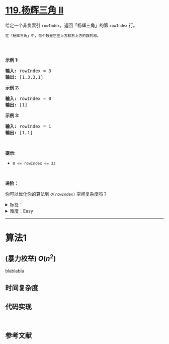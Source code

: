# [119.杨辉三角 II](https://leetcode.cn/problems/pascals-triangle-ii/)

<p>给定一个非负索引 <code>rowIndex</code>，返回「杨辉三角」的第 <code>rowIndex</code><em> </em>行。</p>

<p><small>在「杨辉三角」中，每个数是它左上方和右上方的数的和。</small></p>

<p><img alt="" src="https://pic.leetcode-cn.com/1626927345-DZmfxB-PascalTriangleAnimated2.gif" /></p>

<p> </p>

<p><strong>示例 1:</strong></p>

<pre>
<strong>输入:</strong> rowIndex = 3
<strong>输出:</strong> [1,3,3,1]
</pre>

<p><strong>示例 2:</strong></p>

<pre>
<strong>输入:</strong> rowIndex = 0
<strong>输出:</strong> [1]
</pre>

<p><strong>示例 3:</strong></p>

<pre>
<strong>输入:</strong> rowIndex = 1
<strong>输出:</strong> [1,1]
</pre>

<p> </p>

<p><strong>提示:</strong></p>

<ul>
	<li><code>0 <= rowIndex <= 33</code></li>
</ul>

<p> </p>

<p><strong>进阶：</strong></p>

<p>你可以优化你的算法到 <code><em>O</em>(<i>rowIndex</i>)</code> 空间复杂度吗？</p>


<details>
<summary>标签：</summary>
['数组', '动态规划']
</details>

<details>
<summary>难度：Easy</summary>
喜欢：414
</details>


----------

# 算法1

## (暴力枚举)  $O(n^2)$

blablabla

## 时间复杂度

## 代码实现

```java []

```

```cpp []

```

## 参考文献


